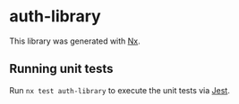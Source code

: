 # auth-library

This library was generated with [Nx](https://nx.dev).

## Running unit tests

Run `nx test auth-library` to execute the unit tests via [Jest](https://jestjs.io).

